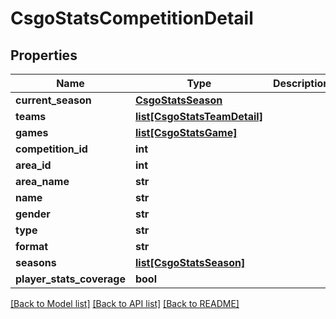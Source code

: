 # CsgoStatsCompetitionDetail

## Properties
Name | Type | Description | Notes
------------ | ------------- | ------------- | -------------
**current_season** | [**CsgoStatsSeason**](CsgoStatsSeason.md) |  | [optional] 
**teams** | [**list[CsgoStatsTeamDetail]**](CsgoStatsTeamDetail.md) |  | [optional] 
**games** | [**list[CsgoStatsGame]**](CsgoStatsGame.md) |  | [optional] 
**competition_id** | **int** |  | [optional] 
**area_id** | **int** |  | [optional] 
**area_name** | **str** |  | [optional] 
**name** | **str** |  | [optional] 
**gender** | **str** |  | [optional] 
**type** | **str** |  | [optional] 
**format** | **str** |  | [optional] 
**seasons** | [**list[CsgoStatsSeason]**](CsgoStatsSeason.md) |  | [optional] 
**player_stats_coverage** | **bool** |  | [optional] 

[[Back to Model list]](../README.md#documentation-for-models) [[Back to API list]](../README.md#documentation-for-api-endpoints) [[Back to README]](../README.md)

